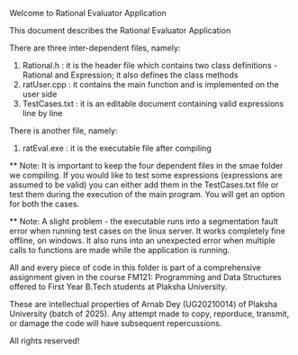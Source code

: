 Welcome to Rational Evaluator Application

This document describes the Rational Evaluator Application

There are three inter-dependent files, namely:
1) Rational.h : it is the header file which contains two class definitions - Rational and Expression; it also defines the class methods
2) ratUser.cpp : it contains the main function and is implemented on the user side
3) TestCases.txt : it is an editable document containing valid expressions line by line

There is another file, namely:
1) ratEval.exe : it is the executable file after compiling

** Note: It is important to keep the four dependent files in the smae folder we compiling. If you would like to test some expressions (expressions are assumed to be valid) you can either add them in the TestCases.txt file or test them during the execution of the main program. You will get an option for both the cases.

** Note: A slight problem - the executable runs into a segmentation fault error when running test cases on the linux server. It works completely fine offline, on windows. It also runs into an unexpected error when multiple calls to functions are made while the application is running.

All and every piece of code in this folder is part of a comprehensive assignment given in the course FM121: Programming and Data Structures offered to First Year B.Tech students at Plaksha University.

These are intellectual properties of Arnab Dey (UG20210014) of Plaksha University (batch of 2025). Any attempt made to copy, reporduce, transmit, or damage the code will have subsequent repercussions.

All rights reserved!
